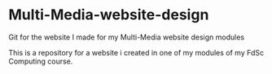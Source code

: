 # Multi-Media-website-design
Git for the website I made for my Multi-Media website design modules

This is a repository for a website i created in one of my modules of my FdSc Computing course.
